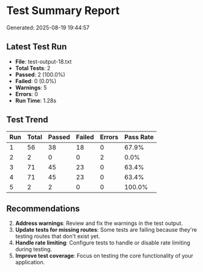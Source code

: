 # Test Summary Report
Generated: 2025-08-19 19:44:57

## Latest Test Run
- **File**: test-output-18.txt
- **Total Tests**: 2
- **Passed**: 2 (100.0%)
- **Failed**: 0 (0.0%)
- **Warnings**: 5
- **Errors**: 0
- **Run Time**: 1.28s

## Test Trend
| Run | Total | Passed | Failed | Errors | Pass Rate |
|-----|-------|--------|--------|--------|-----------|
| 1 | 56 | 38 | 18 | 0 | 67.9% |
| 2 | 2 | 0 | 0 | 2 | 0.0% |
| 3 | 71 | 45 | 23 | 0 | 63.4% |
| 4 | 71 | 45 | 23 | 0 | 63.4% |
| 5 | 2 | 2 | 0 | 0 | 100.0% |

## Recommendations

2. **Address warnings**: Review and fix the warnings in the test output.
4. **Update tests for missing routes**: Some tests are failing because they're testing routes that don't exist yet.
5. **Handle rate limiting**: Configure tests to handle or disable rate limiting during testing.
6. **Improve test coverage**: Focus on testing the core functionality of your application.